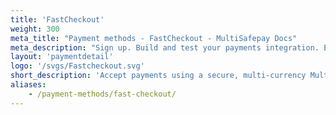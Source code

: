 ```yaml
---
title: 'FastCheckout'
weight: 300
meta_title: "Payment methods - FastCheckout - MultiSafepay Docs"
meta_description: "Sign up. Build and test your payments integration. Explore our products and services. Use our API Reference, SDKs, and wrappers. Get support."
layout: 'paymentdetail'
logo: '/svgs/Fastcheckout.svg'
short_description: 'Accept payments using a secure, multi-currency MultiSafepay wallet.'
aliases:
    - /payment-methods/fast-checkout/
---
```

